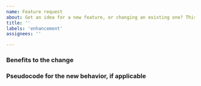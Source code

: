 ```yaml
---
name: Feature request
about: Got an idea for a new feature, or changing an existing one? This is the place.
title: ''
labels: 'enhancement'
assignees: ''

---
```

<!--Provide a brief description what you would like changes and why.-->


<!--Please fill in the following information, to the best of your ability.-->
### Benefits to the change


### Pseudocode for the new behavior, if applicable

```python

```
